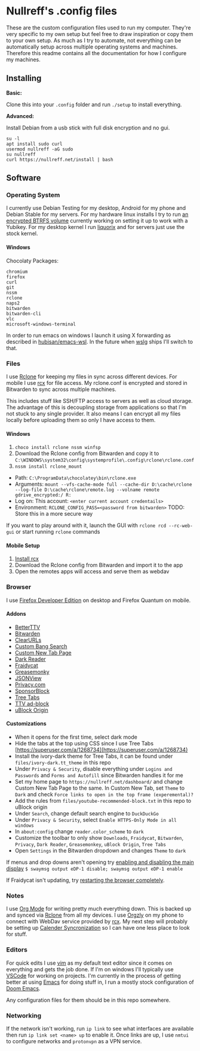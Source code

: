Nullreff's .config files
========================

These are the custom configuration files used to run my computer.
They're very specific to my own setup but feel free to draw inspiration or copy them to your own setup.
As much as I try to automate, not everything can be automatically setup across multiple operating systems and machines.
Therefore this readme contains all the documentation for how I configure my machines.

Installing
----------

**Basic:**

Clone this into your `.config` folder and run `./setup` to install everything.

**Advanced:**

Install Debian from a usb stick with full disk encryption and no gui.

```
su -l
apt install sudo curl
usermod nullreff -aG sudo
su nullreff
curl https://nullreff.net/install | bash
```

Software
--------

### Operating System

I currently use Debian Testing for my desktop, Android for my phone and Debian Stable for my servers.
For my hardware linux installs I try to run [an encrypted BTRFS volume](https://www.paritybit.ca/blog/debian-with-btrfs)
currently working on setting it up to work with a Yubikey.
For my desktop kernel I run [liquorix](http://liquorix.net/) and for servers just use the stock kernel.

#### Windows

Chocolaty Packages:
```
chromium
firefox
curl
git
nssm
rclone
naps2
bitwarden
bitwarden-cli
vlc
microsoft-windows-terminal
```

In order to run emacs on windows I launch it using X forwarding as described in [hubisan/emacs-wsl](https://github.com/hubisan/emacs-wsl).
In the future when [wslg](https://github.com/microsoft/wslg) ships I'll switch to that.

### Files

I use [Rclone](https://rclone.org/) for keeping my files in sync across different devices.
For mobile I use [rcx](https://x0b.github.io/) for file access.
My rclone.conf is encrypted and stored in Bitwarden to sync across multiple machines.

This includes stuff like SSH/FTP access to servers as well as cloud storage.
The advantage of this is decoupling storage from applications so that I'm not stuck to any single provider.
It also means I can encrypt all my files locally before uploading them so only I have access to them.

#### Windows

1. `choco install rclone nssm winfsp`
2. Download the Rclone config from Bitwarden and copy it to `C:\WINDOWS\system32\config\systemprofile\.config\rclone\rclone.conf`
3. `nssm install rclone_mount`
  * Path: `C:\ProgramData\chocolatey\bin\rclone.exe`
  * Arguments: `mount --vfs-cache-mode full --cache-dir D:\cache\rclone  --log-file D:\cache\rclone\remote.log --volname remote gdrive_encrypted:/ R:`
  * Log on: This account: `<enter current account credentails>`
  * Environment: `RCLONE_CONFIG_PASS=<password from bitwarden>` TODO: Store this in a more secure way

If you want to play around with it, launch the GUI with `rclone rcd --rc-web-gui` or start running `rclone` commands

#### Mobile Setup

1. [Install rcx](https://f-droid.org/en/packages/io.github.x0b.rcx/)
2. Download the Rclone config from Bitwarden and import it to the app
3. Open the remotes apps will access and serve them as webdav

### Browser

I use [Firefox Developer Edition](https://www.mozilla.org/en-US/firefox/developer/) on desktop and Firefox Quantum on mobile.

#### Addons

* [BetterTTV](https://addons.mozilla.org/en-US/firefox/addon/betterttv/)
* [Bitwarden](https://addons.mozilla.org/en-US/firefox/addon/bitwarden-password-manager/)
* [ClearURLs](https://addons.mozilla.org/en-US/firefox/addon/clearurls/)
* [Custom Bang Search](https://addons.mozilla.org/en-US/firefox/addon/custombangsearch/)
* [Custom New Tab Page](https://addons.mozilla.org/en-US/firefox/addon/custom-new-tab-page/)
* [Dark Reader](https://addons.mozilla.org/en-US/firefox/addon/darkreader/)
* [Fraidycat](https://addons.mozilla.org/en-US/firefox/addon/fraidycat/)
* [Greasemonky](https://addons.mozilla.org/en-US/firefox/addon/greasemonkey/)
* [JSONView](https://addons.mozilla.org/en-US/firefox/addon/jsonview/)
* [Privacy.com](https://addons.mozilla.org/en-US/firefox/addon/pay-by-privacy-com/)
* [SponsorBlock](https://addons.mozilla.org/en-US/firefox/addon/sponsorblock/)
* [Tree Tabs](https://addons.mozilla.org/en-US/firefox/addon/tree-tabs/)
* [TTV ad-block](https://addons.mozilla.org/en-US/firefox/addon/ttv-adblock/)
* [uBlock Origin](https://addons.mozilla.org/en-US/firefox/addon/ublock-origin/)

#### Customizations

* When it opens for the first time, select dark mode
* Hide the tabs at the top using CSS since I use Tree Tabs [https://superuser.com/a/1268734](https://superuser.com/a/1268734)
* Install the ivory-dark theme for Tree Tabs, it can be found under `files/ivory-dark.tt_theme` in this repo
* Under `Privacy & Security`, disable everything under `Logins and Passwords` and `Forms and Autofill` since Bitwarden handles it for me
* Set my home page to `https://nullreff.net/dashboard/` and change Custom New Tab Page to the same. In Custom New Tab, set `Theme` to `Dark` and check `Force links to open in the top frame (experemental)?`
* Add the rules from `files/youtube-recommended-block.txt` in this repo to uBlock origin
* Under `Search`, change default search engine to `DuckDuckGo`
* Under `Privacy & Security`, select `Enable HTTPS-Only Mode in all windows`
* In `about:config` change `reader.color_scheme` to `dark`
* Customize the toolbar to only show `Downloads`, `Fraidycat`, `Bitwarden`, `Privacy`, `Dark Reader`, `Greasemonkey`, `uBlock Origin`, `Tree Tabs`
* Open `Settings` in the Bitwarden dropdown and changes `Theme` to `dark`

If menus and drop downs aren't opening try [enabling and disabling the main display](https://bugzilla.mozilla.org/show_bug.cgi?id=1600584)
`$ swaymsg output eDP-1 disable; swaymsg output eDP-1 enable`

If Fraidycat isn't updating, try [restarting the browser completely](https://github.com/kickscondor/fraidycat/issues/92).

### Notes

I use [Org Mode](https://orgmode.org/) for writing pretty much everything down.
This is backed up and synced via [Rclone](https://rclone.org/) from all my devices.
I use [Orgzly](http://www.orgzly.com/) on my phone to connect with WebDav service provided by [rcx](https://x0b.github.io/).
My next step will probably be setting up [Calender Syncronization](https://orgmode.org/worg/org-tutorials/org-google-sync.html) so I can have one less place to look for stuff.

### Editors

For quick edits I use [vim](https://www.vim.org/) as my default text editor since it comes on everything and gets the job done.
If I'm on windows I'll typically use [VSCode](https://code.visualstudio.com/) for working on projects.
I'm currently in the process of getting better at using [Emacs](https://www.gnu.org/software/emacs/) for doing stuff in,
I run a mostly stock configuration of [Doom Emacs](https://github.com/hlissner/doom-emacs).

Any configuration files for them should be in this repo somewhere.

### Networking

If the network isn't working, run `ip link` to see what interfaces are available then run `ip link set <name> up` to enable it.
Once links are up, I use `nmtui` to configure networks and `protonvpn` as a VPN service.

